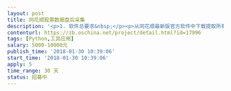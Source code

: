 ```yaml
---                
layout: post       
title: 同花顺股票数据盘后采集           
description: '<p>1. 软件总要求&nbsp;</p><p>从同花顺最新版官方软件中下载提取所有国内外股票（A股、B股、港股、美股）和同花顺里面的所有国内外指数的行情数据和指定财务数据，存入mysql数据库。&nbsp;</p><p>2. 数据内容：&nbsp;</p><p>股票：日、周、月的不复权数据 、前复权数据&nbsp;</p><p>开盘价、收盘价、最高价、最低价、成交量、成交额、股本（同时在香港大陆上市的股票，A股本扣除H股B股，港股扣除A股B股股本）、市值。&nbsp;</p><p>其中开盘价、收盘价、最高价、最低价、成交量、成交额来自同花顺的行情数据。股本、市值、复权因子来自同花顺的财务数据&nbsp;</p><p>指数：日、周、月数据&nbsp;</p><p>开盘价、收盘价、最高价、最低价、成交额、成交量&nbsp;</p><p>3. 软件功能&nbsp;</p><p>自动执行每日更新功能（执行时间、数据库等参数可自定义）&nbsp;</p><p>1) 每天下午16点自动用同花顺下载大陆股票当日的数据；读取更新到mysql数据库&nbsp;</p><p>2) 每天下午16:30点港股收市后，自动下载当日同花顺港股数据，并导入数据库&nbsp;</p><p>3) 每天早晨5点美股收市后，自动下载当日同花顺美股数据，并导入数据库&nbsp;</p><p>4) 以上数据包含股票数据和指数数据&nbsp;</p><p>数据库要求&nbsp;</p><p>1) 数据库包含日期、股票代码、开盘价、收盘价、最高价、最低价、成交量、成交额、股本、市值（如果同花顺不能提供指数的股本、市值数据，指数可以不采集股本市值）&nbsp;</p><p>2) 分别建立A股（含B股）、港股、美股不复权数据库、前复权数据库（前复权数据库分为日、周、月）、指数数据库（分为日、周、月），每只股票一张表，表名为（市场+股票代码），如SH600001，SZ3000025，HK3392。如果当周、月未结束，以该周（月）第一个到最后一个日K线构造周（月）数据，每天更新，最后保留每周（月）最终的周（月）K线数据。&nbsp;</p><p>3) 在每个数据库建立一个库内股票列表数据表（股票名称、代码、保留字段1，保留字段2，保留字段3），每天维护&nbsp;</p><p>用户手动功能&nbsp;</p><p>1) 导入历史数据，导入所有股票/指数上市以来数据（包括不复权和前复权）&nbsp;</p><p>2) 用户自定义时间区间从同花顺读取历史数据以覆盖方式写入数据库（分为完全覆盖，以及对区间内数据数据库内有的覆盖，没有的增加）。可分别对不复权和前复权数据进行操作。注意只对有关的列进行操作，不能影响其他列的值。&nbsp;</p><p>3) 用户可指定单只股票或指数更新历史或当日数据，要求同上。&nbsp;</p><p>4. 开发要求&nbsp;</p><p>1) 使用Python语言编写，交付源代码。&nbsp;</p><p>2) 必须实现全部功能，不接受实现部分功能的方案。&nbsp;</p><p>3) 软件要实现无人值守运行。即自动启动、自动下载数据、自动提取数据存入数据库等。&nbsp;</p><p>5.&nbsp;&nbsp;&nbsp;&nbsp;付款方式</p><p>项目总体报价9000元。开发方交付开发方案，可先付20%定金。交付源代码再付40%。剩余部分运行3个月后，修复所有BUG后交付。</p><p>如果承接方不能提供完整功能，须全额退还发包方已支付的开发费。</p>'     
contenturl: https://zb.oschina.net/project/detail.html?id=17996      
tags: [Python,工具应用]            
salary: 5000-10000元          
publish_time: '2018-01-30 10:39:06'         
start_time: '2018-01-30 10:39:06'           
apply: 5                   
time_range: 30 天              
status: 招募中                  
---                 
```


